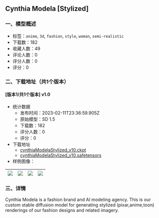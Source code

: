 ## Cynthia Modela [Stylized]
### 一、模型概述

- 标签：`anime`, `3d`, `fashion`, `style`, `woman`, `semi-realistic`
- 下载数：182
- 收藏人数：49
- 评论人数：0
- 评分人数：0
- 评分：0

### 二、下载地址（共1个版本）

#### [版本1/共1个版本] v1.0

- 统计数据
  - 发布时间：2023-02-11T23:36:59.905Z
  - 原始模型：SD 1.5
  - 下载数：182
  - 评分人数：0
  - 评分：0
- 下载地址
  - [cynthiaModelaStylized_v10.ckpt](https://civitai.com/api/download/models/9562?type=Model&format=PickleTensor&size=full&fp=fp16)
  - [cynthiaModelaStylized_v10.safetensors](https://civitai.com/api/download/models/9562)
- 样例图像：

| <img src="https://image.civitai.com/xG1nkqKTMzGDvpLrqFT7WA/b13c4e93-b763-422f-4461-d53109742500/width=450/92386.jpeg" /> | <img src="https://image.civitai.com/xG1nkqKTMzGDvpLrqFT7WA/b7bf27c7-50c4-4455-bed6-20cf3b5dc300/width=450/92399.jpeg" /> | <img src="https://image.civitai.com/xG1nkqKTMzGDvpLrqFT7WA/f76ca02a-1b04-41d8-00f2-1d21c4331000/width=450/92398.jpeg" /> | <img src="https://image.civitai.com/xG1nkqKTMzGDvpLrqFT7WA/2609b755-9ef9-4765-3dc5-9f96d9a89700/width=450/92397.jpeg" /> |
| ---- | ---- | ---- | ---- |


### 三、详情
<p>Cynthia Modela is a fashion brand and AI modeling agency. This is our custom stable diffusion model for generating stylized (pixar,anime,toon) renderings of our fashion designs and related imagery.</p>